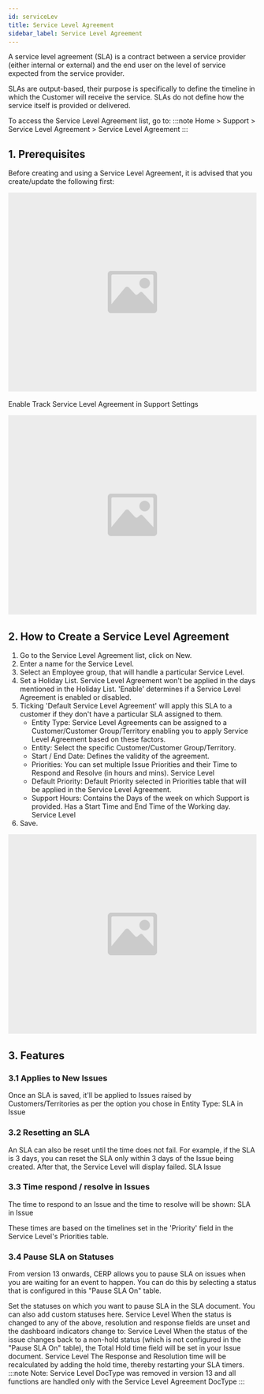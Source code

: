 ```yaml
---
id: serviceLev
title: Service Level Agreement
sidebar_label: Service Level Agreement
---
```


A service level agreement (SLA) is a contract between a service provider (either internal or external) and the end user on the level of service expected from the service provider.

SLAs are output-based, their purpose is specifically to define the timeline in which the Customer will receive the service. SLAs do not define how the service itself is provided or delivered.

To access the Service Level Agreement list, go to:
:::note
Home > Support > Service Level Agreement > Service Level Agreement
:::

## 1. Prerequisites

Before creating and using a Service Level Agreement, it is advised that you create/update the following first:

![image](images/image.jpg)

Enable Track Service Level Agreement in Support Settings

![image](images/image.jpg)

## 2. How to Create a Service Level Agreement

1. Go to the Service Level Agreement list, click on New.
1. Enter a name for the Service Level.
1. Select an Employee group, that will handle a particular Service Level.
1. Set a Holiday List. Service Level Agreement won't be applied in the days mentioned in the Holiday List.
   'Enable' determines if a Service Level Agreement is enabled or disabled.
1. Ticking 'Default Service Level Agreement' will apply this SLA to a customer if they don't have a particular SLA assigned to them.
   - Entity Type: Service Level Agreements can be assigned to a Customer/Customer Group/Territory enabling you to apply Service Level Agreement based on these factors.
   - Entity: Select the specific Customer/Customer Group/Territory.
   - Start / End Date: Defines the validity of the agreement.
   - Priorities: You can set multiple Issue Priorities and their Time to Respond and Resolve (in hours and mins). Service Level
   - Default Priority: Default Priority selected in Priorities table that will be applied in the Service Level Agreement.
   - Support Hours: Contains the Days of the week on which Support is provided. Has a Start Time and End Time of the Working day. Service Level
1. Save.

![image](images/image.jpg)

## 3. Features

### 3.1 Applies to New Issues

Once an SLA is saved, it'll be applied to Issues raised by Customers/Territories as per the option you chose in Entity Type: SLA in Issue

### 3.2 Resetting an SLA

An SLA can also be reset until the time does not fail. For example, if the SLA is 3 days, you can reset the SLA only within 3 days of the Issue being created. After that, the Service Level will display failed. SLA Issue

### 3.3 Time respond / resolve in Issues

The time to respond to an Issue and the time to resolve will be shown: SLA in Issue

These times are based on the timelines set in the 'Priority' field in the Service Level's Priorities table.

### 3.4 Pause SLA on Statuses

From version 13 onwards, CERP allows you to pause SLA on issues when you are waiting for an event to happen. You can do this by selecting a status that is configured in this "Pause SLA On" table.

Set the statuses on which you want to pause SLA in the SLA document. You can also add custom statuses here. Service Level
When the status is changed to any of the above, resolution and response fields are unset and the dashboard indicators change to: Service Level
When the status of the issue changes back to a non-hold status (which is not configured in the "Pause SLA On" table), the Total Hold time field will be set in your Issue document. Service Level The Response and Resolution time will be recalculated by adding the hold time, thereby restarting your SLA timers.
:::note
Note: Service Level DocType was removed in version 13 and all functions are handled only with the Service Level Agreement DocType
:::

